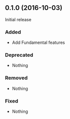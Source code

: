 ## 0.1.0 (2016-10-03)

Initial release

### Added

- Add Fundamental features

### Deprecated

- Nothing

### Removed

- Nothing

### Fixed

- Nothing
